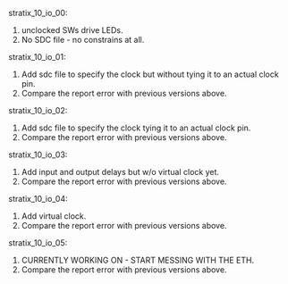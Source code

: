 stratix_10_io_00:
  1. unclocked SWs drive LEDs.
  1. No SDC file - no constrains at all.

stratix_10_io_01:
  1. Add sdc file to specify the clock but without tying it to an actual clock pin.
  1. Compare the report error with previous versions above.
    
stratix_10_io_02:
  1. Add sdc file to specify the clock tying it to an actual clock pin.
  1. Compare the report error with previous versions above.

stratix_10_io_03:
  1. Add input and output delays but w/o virtual clock yet.
  1. Compare the report error with previous versions above.
    
stratix_10_io_04:
  1. Add virtual clock.
  1. Compare the report error with previous versions above.

stratix_10_io_05:
  1. CURRENTLY WORKING ON - START MESSING WITH THE ETH.
  1. Compare the report error with previous versions above.
